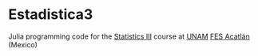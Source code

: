 # Estadistica3

Julia programming code for the [Statistics III](https://sites.google.com/site/arturoerdely/docencia/estad%C3%ADstica-iii) course at [UNAM](https://www.unam.mx/) [FES Acatlán](https://www.acatlan.unam.mx/) (Mexico)
